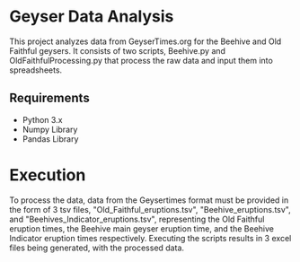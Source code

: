 # Geyser Data Analysis

This project analyzes data from GeyserTimes.org for the Beehive and Old Faithful geysers. It consists of two scripts, Beehive.py and OldFaithfulProcessing.py that process the raw data and input them into spreadsheets.

## Requirements

- Python 3.x
- Numpy Library
- Pandas Library

# Execution
To process the data, data from the Geysertimes format must be provided in the form of 3 tsv files, "Old_Faithful_eruptions.tsv",  "Beehive_eruptions.tsv", and "Beehives_Indicator_eruptions.tsv", representing the Old Faithful eruption times, the Beehive main geyser eruption time, and the Beehive Indicator eruption times respectively. 
Executing the scripts results in 3 excel files being generated, with the processed data.
